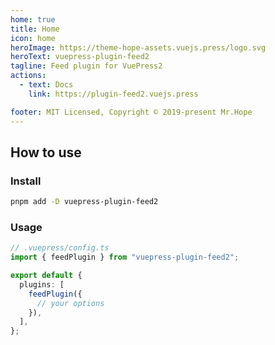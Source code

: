 ```yaml
---
home: true
title: Home
icon: home
heroImage: https://theme-hope-assets.vuejs.press/logo.svg
heroText: vuepress-plugin-feed2
tagline: Feed plugin for VuePress2
actions:
  - text: Docs
    link: https://plugin-feed2.vuejs.press

footer: MIT Licensed, Copyright © 2019-present Mr.Hope
---
```


<template v-if="!isDev">

- [Atom Feed](/atom.xml)
- [JSON Feed](/feed.json)
- [RSS Feed](/rss.xml)

</template>

## How to use

### Install

```bash
pnpm add -D vuepress-plugin-feed2
```

### Usage

```ts
// .vuepress/config.ts
import { feedPlugin } from "vuepress-plugin-feed2";

export default {
  plugins: [
    feedPlugin({
      // your options
    }),
  ],
};
```

<script setup>
const isDev = __VUEPRESS_DEV__;
</script>
